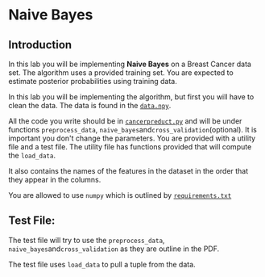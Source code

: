 # Naive Bayes

## Introduction
In this lab you will be implementing **Naive Bayes** on a Breast Cancer data set. The algorithm uses a provided training set. You are expected to estimate posterior probabilities using training data.

In this lab you will be implementing the algorithm, but first you will
have to clean the data. The data is found in the [`data.npy`](./data.npy).

All the code you write should be in [`cancerpreduct.py`](./lab4.py) and will be
under functions `preprocess_data`, `naive_bayes`and`cross_validation`(optional). It is
important you don't change the parameters. You are provided with a
utility file and a test file. The utility file has functions provided
that will compute the `load_data`.

It also contains the names of the features in the dataset in the order that they appear in the columns.

You are allowed to use `numpy` which is outlined by [`requirements.txt`](./requirements.txt)




## Test File:
The test file will try to use the `preprocess_data`, `naive_bayes`and`cross_validation` as they are outline in the PDF.

The test file uses `load_data` to pull a tuple from the data.
